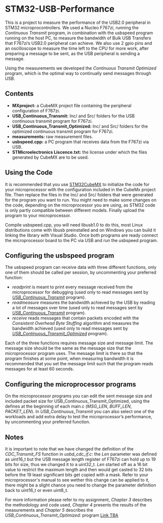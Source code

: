 # STM32-USB-Performance
This is a project to measure the performance of the USB2.0 peripheral in STM32 microprocontrollers. We used a Nucleo F767zi, running the *Continuous Transmit* program, in combination with the usbspeed program running on the host PC, to measure the bandwidth of Bulk USB Transfers that F767zi’s USB2.0 peripheral can achieve. We also use 2 gpio pins and an oscilloscope to measure the time left to the CPU for more work, after preparing a message to be sent, as the USB peripheral is sending a message. 

Using the measurements we developed the *Continuous Transmit Optimized* program, which is the optimal way to continually send messages through USB.


## Contents
- **MXproject:** a CubeMX project file containing the peripheral configuration of F767zi.
- **USB_Continuous_Transmit:** Inc/ and Src/ folders for the USB continuous transmit program for F767zi.
- **USB_Continuous_Transmit_Optimized:** Inc/ and Src/ folders for the optimized continuous transmit program for F767zi.
- **measurements:** raw measurement files.
- **usbspeed.cpp:** a PC program that receives data from the F767zi via USB.
- **STMicroelectronics Liscence.txt:** the license under which the files generated by CubeMX are to be used.

## Using the Code
It is recommended that you use [STM32CubeMX](https://www.st.com/en/development-tools/stm32cubemx.html) to initialize the code for your microprocessor with the configuration included in the CubeMx project file. Then replace the files in the Inc/ and Src/ folders that were generated for the program you want to run. You might need to make some changes on the code, depending on the microprocessor you are using, as STM32 code is only partly compatible between different models. Finally upload the program to your microprocessor. 

Compile usbspeed.cpp, you will need libusb1.0 to do this, most Linux distributions come with libusb preinstalled and on Windows you can build it linking the library with Visual Studio. Once both programs are ready connect the microprocessor board to the PC via USB and run the usbspeed program.

## Configuring the usbspeed program
The usbspeed program can receive data with three different functions, only one of them should be called per session, by uncommenting your preferred function:
- *readprint* is meant to print every message received from the microprocessor for debugging (used only to read messages sent by <ins>*USB_Continuous_Transmit*</ins> program).
- *readmeasure* measures the bandwidth achieved by the USB by reading a lot of messages over time (used only to read messages sent by <ins>*USB_Continuous_Transmit*</ins> program). 
- *receive* reads messages that contain packets encoded with the *Consistent Overhead Byte Stuffing* algorithm and measures the bandwidth achieved (used only to read messages sent by <ins>*USB_Continuous_Transmit_Optimized*</ins> program).

Each of the three functions requires message size and message limit. The message size should be the same as the message size that the microprocessor program uses. The message limit is there so that the program finishes at some point, when measuring bandwidth it is recommended that you set the message limit such that the program reads messages for at least 60 seconds.


## Configuring the microprocessor programs
On the microprocessor programs you can edit the sent message size and included packet size for USB_Continuous_Transmit_Optimized, using the defines at the beginning of each main.c (*MSG_LEN*, *BUFF_LEN*, *PACKET_LEN*). In *USB_Continuous_Transmit* you can also select one of the workloads and add extra delay to test the microprocessor’s performance, by uncommenting your preferred function.


## Notes
It is important to note that we have changed the definition of the *CDC_Transmit_FS* function in *usbd_cdc_if.c*: the *Len* parameter was defined as uint16_t but the USB message length register of F767zi can hold up to 19 bits for size, thus we changed it to a uint32_t. *Len* started off as a 16 bit value to restrict the maximum length and then would get casted to 32 bits before the 19 least significant bits get copied with a mask. Refer to your microprocessor's manual to see wether this change can be applied to it, there might be a slight chance you need to change the parameter definition back to uint16_t or even uint8_t.

For more information please refer to my assignment, *Chapter 3* describes the methodology and code used, *Chapter 4* presents the results of the measurements and *Chapter 5* describes the *USB_Continuous_Transmit_Optimized:* program <ins>Link TBA</ins>
